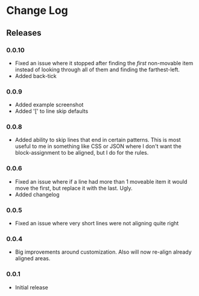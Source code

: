 # Change Log

## Releases

### 0.0.10
* Fixed an issue where it stopped after finding the _first_ non-movable item instead of looking through all of them and finding the farthest-left.
* Added back-tick 

### 0.0.9
* Added example screenshot
* Added '[' to line skip defaults

### 0.0.8
* Added ability to skip lines that end in certain patterns. This is most useful to me in something like CSS or JSON where I don't want the block-assignment to be aligned, but 
I do for the rules.

### 0.0.6
* Fixed an issue where if a line had more than 1 moveable item it would move the first, but replace it with the last. Ugly.
* Added changelog

### 0.0.5
* Fixed an issue where very short lines were not aligning quite right

### 0.0.4
* Big improvements around customization. Also will now re-align already aligned areas.

### 0.0.1
* Initial release